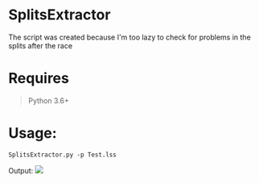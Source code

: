 # SplitsExtractor
The script was created because I'm too lazy to check for problems in the splits after the race

# Requires
> Python 3.6+

# Usage:
`SplitsExtractor.py -p Test.lss`

Output:
![](https://i.imgur.com/hoSTxCB.png)
